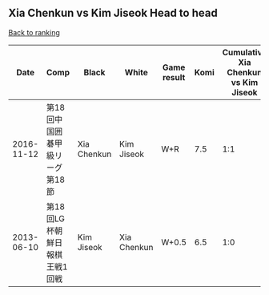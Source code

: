 ## Xia Chenkun vs Kim Jiseok Head to head

[Back to ranking](../../index.md)




| **Date** | **Comp** | **Black** | **White** | **Game result** | **Komi** | **Cumulative Xia Chenkun vs Kim Jiseok** | **Xia Chenkun streak** | **Kim Jiseok streak** | 
| --- | --- | --- | --- | --- | --- | --- | --- | --- |
| 2016-11-12 | 第18回中国囲碁甲級リーグ第18節 | Xia Chenkun | Kim Jiseok | W+R | 7.5 | 1:1 | 0 | 1 | 
| 2013-06-10 | 第18回LG杯朝鮮日報棋王戦1回戦 | Kim Jiseok | Xia Chenkun | W+0.5 | 6.5 | 1:0 | 1 | 0 |




